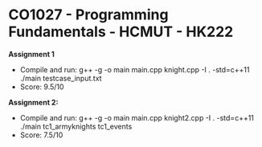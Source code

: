 # CO1027 - Programming Fundamentals - HCMUT - HK222

**Assignment 1**
- Compile and run:
  g++ -g -o main main.cpp knight.cpp -I . -std=c++11
  ./main testcase_input.txt
- Score: 9.5/10

**Assignment 2:**
- Compile and run:
  g++ -g -o main main.cpp knight2.cpp -I . -std=c++11
  ./main tc1_armyknights tc1_events
- Score: 7.5/10
